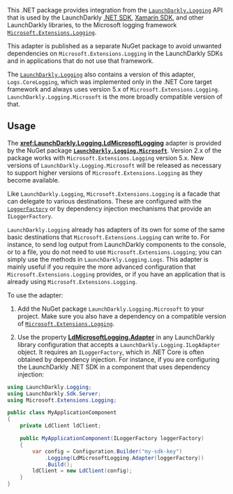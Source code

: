 This .NET package provides integration from the [`LaunchDarkly.Logging`](https://launchdarkly.github.io/dotnet-logging) API that is used by the LaunchDarkly [.NET SDK](https://github.com/launchdarkly/dotnet-server-sdk), [Xamarin SDK](https://github.com/launchdarkly/xamarin-client-sdk), and other LaunchDarkly libraries, to the Microsoft logging framework [`Microsoft.Extensions.Logging`](https://docs.microsoft.com/en-us/dotnet/api/microsoft.extensions.logging?view=dotnet-plat-ext-5.0).

This adapter is published as a separate NuGet package to avoid unwanted dependencies on `Microsoft.Extensions.Logging` in the LaunchDarkly SDKs and in applications that do not use that framework.

The [`LaunchDarkly.Logging`](https://launchdarkly.github.io/dotnet-logging/) also contains a version of this adapter, `Logs.CoreLogging`, which was implemented only in the .NET Core target framework and always uses version 5.x of `Microsoft.Extensions.Logging`. `LaunchDarkly.Logging.Microsoft` is the more broadly compatible version of that.

## Usage

The **<xref:LaunchDarkly.Logging.LdMicrosoftLogging>** adapter is provided by the NuGet package [**`LaunchDarkly.Logging.Microsoft`**](https://nuget.org/packages/LaunchDarkly.Logging.Microsoft). Version 2.x of the package works with `Microsoft.Extensions.Logging` version 5.x. New versions of `LaunchDarkly.Logging.Microsoft` will be released as necessary to support higher versions of `Microsoft.Extensions.Logging` as they become available.

Like `LaunchDarkly.Logging`, `Microsoft.Extensions.Logging` is a facade that can delegate to various destinations. These are configured with the [`LoggerFactory`](https://docs.microsoft.com/en-us/dotnet/api/microsoft.extensions.logging.loggerfactory?view=dotnet-plat-ext-5.0) or by dependency injection mechanisms that provide an `ILoggerFactory`. 

`LaunchDarkly.Logging` already has adapters of its own for some of the same basic destinations that `Microsoft.Extensions.Logging` can write to. For instance, to send log output from LaunchDarkly components to the console, or to a file, you do not need to use `Microsoft.Extensions.Logging`; you can simply use the methods in `LaunchDarkly.Logging.Logs`. This adapter is mainly useful if you require the more advanced configuration that `Microsoft.Extensions.Logging` provides, or if you have an application that is already using `Microsoft.Extensions.Logging`.

To use the adapter:

1. Add the NuGet package `LaunchDarkly.Logging.Microsoft` to your project. Make sure you also have a dependency on a compatible version of [`Microsoft.Extensions.Logging`](https://nuget.org/packages/Microsoft.Extensions.Logging).

2. Use the property [**LdMicrosoftLogging.Adapter**](xref:LaunchDarkly.Logging.LdMicrosoftLogging.Adapter) in any LaunchDarkly library configuration that accepts a `LaunchDarkly.Logging.ILogAdapter` object. It requires an `ILoggerFactory`, which in .NET Core is often obtained by dependency injection. For instance, if you are configuring the LaunchDarkly .NET SDK in a component that uses dependency injection:

```csharp
using LaunchDarkly.Logging;
using LaunchDarkly.Sdk.Server;
using Microsoft.Extensions.Logging;

public class MyApplicationComponent
{
    private LdClient ldClient;

    public MyApplicationComponent(ILoggerFactory loggerFactory)
    {
        var config = Configuration.Builder("my-sdk-key")
            .Logging(LdMicrosoftLogging.Adapter(loggerFactory))
            .Build();
        ldClient = new LdClient(config);
    }
}
```

